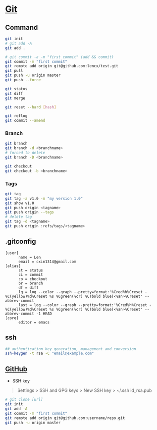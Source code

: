 # [Git](https://git-scm.com/)

## Command

```bash
git init
# git add -A
git add .

# git commit -a -m "first commit" (add && commit)
git commit -m "first commit"
git remote add origin git@github.com:lencx/test.git
git pull
git push -u origin master
git push --force

git status
git diff
git merge

git reset --hard [hash]

git reflog
git commit --amend
```

### Branch

```bash
git branch
git branch -d <branchname>
# forced to delete
git branch -D <branchname>

git checkout
git checkout -b <branchname>
```

### Tags

```bash
git tag
git tag -a v1.0 -m "my version 1.0"
git show v1.0
git push origin <tagname>
git push origin --tags
# delete tag
git tag -d <tagname>
git push origin :refs/tags/<tagname>
```

## .gitconfig

```.gitconfig
[user]
      name = Len
      email = cxin1314@gmail.com
[alias]
      st = status
      ci = commit
      co = checkout
      br = branch
      df = diff
      lg = log --color --graph --pretty=format:'%Cred%h%Creset -%C(yellow)%d%Creset %s %Cgreen(%cr) %C(bold blue)<%an>%Creset' --abbrev-commit
      last = log --color --graph --pretty=format:'%Cred%h%Creset -%C(yellow)%d%Creset %s %Cgreen(%cr) %C(bold blue)<%an>%Creset' --abbrev-commit -1 HEAD
[core]
      editor = emacs
```

## ssh

```bash
## authentication key generation, management and conversion
ssh-keygen -t rsa -C "email@example.com"
```

## [GitHub](https://github.com/)

* SSH key
> Settings > SSH and GPG keys > New SSH key > ~/.ssh id_rsa.pub

```bash
# git clone [url]
git init
git add -A
git commit -m "first commit"
git remote add origin git@github.com:username/repo.git
git push -u origin master
```